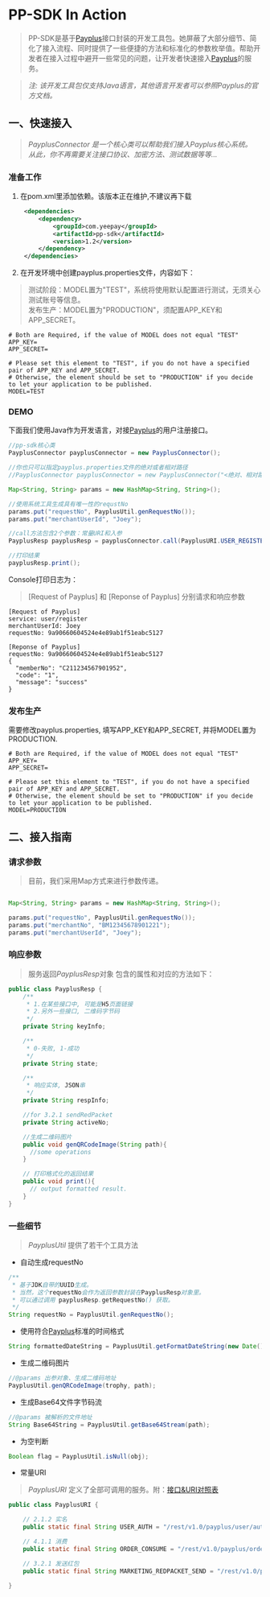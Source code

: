 # PP-SDK In Action

> PP-SDK是基于[Payplus](http://www.jia007.com)接口封装的开发工具包。她屏蔽了大部分细节、简化了接入流程、同时提供了一些便捷的方法和标准化的参数枚举值。帮助开发者在接入过程中避开一些常见的问题，让开发者快速接入[Payplus](http://payplus.yeepay.com)的服务。

> *注: 该开发工具包仅支持Java语言，其他语言开发者可以参照Payplus的官方文档。*

## 一、快速接入

> *PayplusConnector 是一个核心类可以帮助我们接入Payplus核心系统。  
> 从此，你不再需要关注接口协议、加密方法、测试数据等等...*

### 准备工作

1. 在pom.xml里添加依赖。该版本正在维护,不建议再下载

   ```xml
    <dependencies>
        <dependency>
            <groupId>com.yeepay</groupId>
            <artifactId>pp-sdk</artifactId>
            <version>1.2</version>
        </dependency>
    </dependencies>
   ```

2. 在开发环境中创建payplus.properties文件，内容如下：

> 测试阶段：MODEL置为"TEST"，系统将使用默认配置进行测试，无须关心测试账号等信息。  
> 发布生产：MODEL置为"PRODUCTION"，须配置APP_KEY和APP_SECRET。

```properties
# Both are Required, if the value of MODEL does not equal "TEST"
APP_KEY=
APP_SECRET=

# Please set this element to "TEST", if you do not have a specified pair of APP_KEY and APP_SECRET.
# Otherwise, the element should be set to "PRODUCTION" if you decide to let your application to be published.
MODEL=TEST
```

### DEMO

下面我们使用Java作为开发语言，对接[Payplus](http://www.jia007.com)的用户注册接口。

```java
//pp-sdk核心类
PayplusConnector payplusConnector = new PayplusConnector();

//你也只可以指定payplus.properties文件的绝对或者相对路径
//PayplusConnector payplusConnector = new PayplusConnector("<绝对、相对路径>");

Map<String, String> params = new HashMap<String, String>();

//使用系统工具生成具有唯一性的requstNo
params.put("requestNo", PayplusUtil.genRequestNo());
params.put("merchantUserId", "Joey");

//call方法包含2个参数：常量URI和入参
PayplusResp payplusResp = payplusConnector.call(PayplusURI.USER_REGISTER, param);

//打印结果
payplusResp.print();
```

Console打印日志为：
> [Request of Payplus] 和 [Reponse of Payplus] 分别请求和响应参数  

```
[Request of Payplus]
service: user/register
merchantUserId: Joey
requestNo: 9a90660604524e4e89ab1f51eabc5127

[Reponse of Payplus]
requestNo: 9a90660604524e4e89ab1f51eabc5127
{
  "memberNo": "C211234567901952",
  "code": "1",
  "message": "success"
}
```

### 发布生产

需要修改payplus.properties, 填写APP_KEY和APP_SECRET, 并将MODEL置为PRODUCTION.

```properties
# Both are Required, if the value of MODEL does not equal "TEST"
APP_KEY=
APP_SECRET=

# Please set this element to "TEST", if you do not have a specified pair of APP_KEY and APP_SECRET.
# Otherwise, the element should be set to "PRODUCTION" if you decide to let your application to be published.
MODEL=PRODUCTION
```

## 二、接入指南

### 请求参数

> 目前，我们采用Map方式来进行参数传递。

```java

Map<String, String> params = new HashMap<String, String>();

params.put("requestNo", PayplusUtil.genRequestNo());
params.put("merchantNo", "BM12345678901221");
params.put("merchantUserId", "Joey");

```

### 响应参数

> 服务返回*PayplusResp*对象 包含的属性和对应的方法如下：

```java
public class PayplusResp {
    /**
     * 1.在某些接口中, 可能是H5页面链接
     * 2.另外一些接口, 二维码字节码
     */
    private String keyInfo;

    /**
     * 0-失败, 1-成功
     */
    private String state;

    /**
     * 响应实体, JSON串
     */
    private String respInfo;

    //for 3.2.1 sendRedPacket
    private String activeNo;

    //生成二维码图片
    public void genQRCodeImage(String path){
      //some operations
    }

    // 打印格式化的返回结果
    public void print(){
      // output formatted result.
    }
}
```

### 一些细节

> *PayplusUtil* 提供了若干个工具方法

* 自动生成requestNo

```java
/**
 * 基于JDK自带的UUID生成。
 * 当然，这个requestNo会作为返回参数封装在PayplusResp对象里。
 * 可以通过调用 payplusResp.getRequestNo() 获取。
 */
String requestNo = PayplusUtil.genRequestNo();
```

* 使用符合[Payplus](http://www.jia007.com)标准的时间格式

```java
String formattedDateString = PayplusUtil.getFormatDateString(new Date());
```

* 生成二维码图片

```java
//@params 出参对象、生成二维码地址
PayplusUtil.genQRCodeImage(trophy, path);
```

* 生成Base64文件字节码流

```java
//@params 被解析的文件地址
String Base64String = PayplusUtil.getBase64Stream(path);
```

* 为空判断

```java
Boolean flag = PayplusUtil.isNull(obj);
```

* 常量URI  

>*PayplusURI* 定义了全部可调用的服务。附：[接口&URI对照表](https://github.com/sharq34/pp-sdk/blob/master/URI_table.md)

```java
public class PayplusURI {

    // 2.1.2 实名
    public static final String USER_AUTH = "/rest/v1.0/payplus/user/auth";

    // 4.1.1 消费
    public static final String ORDER_CONSUME = "/rest/v1.0/payplus/order/consume";

    // 3.2.1 发送红包
    public static final String MARKETING_REDPACKET_SEND = "/rest/v1.0/payplus/merchant/sendRedPacket";

}

```

